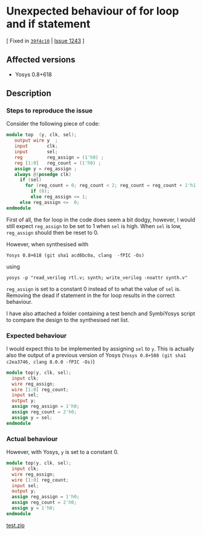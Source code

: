 # Unexpected behaviour of for loop and if statement

[ Fixed in [`39f4c10`](https://github.com/YosysHQ/yosys/commit/39f4c1096ac3b5964bfa087c2b7f2e8d5a9c1ef3) | [Issue 1243](https://github.com/YosysHQ/yosys/issues/1243) ]

## Affected versions

- Yosys 0.8+618

## Description

### Steps to reproduce the issue

Consider the following piece of code:

```verilog
module top  (y, clk, sel);
   output wire y  ;
   input       clk; 
   input       sel;
   reg         reg_assign = (1'h0) ;
   reg [1:0]   reg_count = (1'h0) ;
   assign y = reg_assign ;
   always @(posedge clk) 
     if (sel)
       for (reg_count = 0; reg_count < 2; reg_count = reg_count + 1'h1)
         if (0);
         else reg_assign <= 1;
     else reg_assign <=  0;
endmodule
```

First of all, the for loop in the code does seem a bit dodgy, however, I would still expect `reg_assign` to be set to 1 when `sel` is high. When `sel` is low, `reg_assign` should then be reset to 0. 

However, when synthesised with 

```
Yosys 0.8+618 (git sha1 acd8bc0a, clang  -fPIC -Os)
```

using

```
yosys -p "read_verilog rtl.v; synth; write_verilog -noattr synth.v"
```

`reg_assign` is set to a constant 0 instead of to what the value of `sel` is. Removing the dead if statement in the for loop results in the correct behaviour.

I have also attached a folder containing a test bench and SymbiYosys script to compare the design to the synthesised net list.

### Expected behaviour

I would expect this to be implemented by assigning `sel` to `y`. This is actually also the output of a previous version of Yosys (`Yosys 0.8+508 (git sha1 c2ea3746, clang 8.0.0 -fPIC -Os)`)

```verilog
module top(y, clk, sel);
  input clk;
  wire reg_assign;
  wire [1:0] reg_count;
  input sel;
  output y;
  assign reg_assign = 1'h0;
  assign reg_count = 2'h0;
  assign y = sel;
endmodule
```

### Actual behaviour

However, with Yosys, `y` is set to a constant 0.

```verilog
module top(y, clk, sel);
  input clk;
  wire reg_assign;
  wire [1:0] reg_count;
  input sel;
  output y;
  assign reg_assign = 1'h0;
  assign reg_count = 2'h0;
  assign y = 1'h0;
endmodule
```

[test.zip](https://github.com/YosysHQ/yosys/files/3457004/test.zip)
